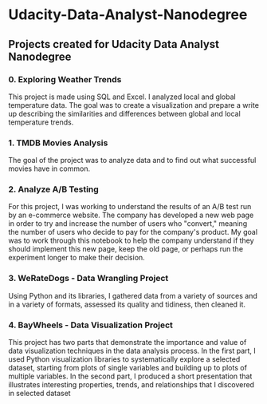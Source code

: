 # Udacity-Data-Analyst-Nanodegree
## Projects created for Udacity Data Analyst Nanodegree
### 0. Exploring Weather Trends
This project is made using SQL and Excel. I analyzed local and global temperature data. The goal was to create a visualization and prepare a write up describing the similarities and differences between global and local temperature trends.

### 1. TMDB Movies Analysis
The goal of the project was to analyze data and to find out what successful movies have in common.

### 2. Analyze A/B Testing
For this project, I was working to understand the results of an A/B test run by an e-commerce website. The company has developed a new web page in order to try and increase the number of users who "convert," meaning the number of users who decide to pay for the company's product. My goal was to work through this notebook to help the company understand if they should implement this new page, keep the old page, or perhaps run the experiment longer to make their decision.

### 3. WeRateDogs - Data Wrangling Project
Using Python and its libraries, I gathered data from a variety of sources and in a variety of formats, assessed its quality and tidiness, then cleaned it. 

### 4. BayWheels - Data Visualization Project
This project has two parts that demonstrate the importance and value of data visualization techniques in the data analysis process. In the first part, I used Python visualization libraries to systematically explore a selected dataset, starting from plots of single variables and building up to plots of multiple variables. In the second part, I produced a short presentation that illustrates interesting properties, trends, and relationships that I discovered in selected dataset
